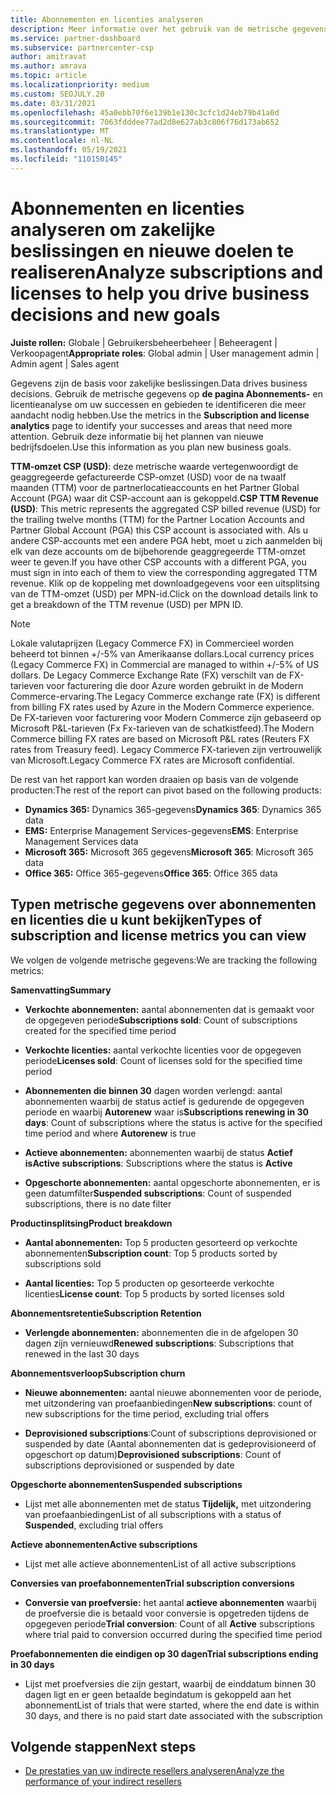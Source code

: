 ```yaml
---
title: Abonnementen en licenties analyseren
description: Meer informatie over het gebruik van de metrische gegevens op de pagina Abonnements- en licentieanalyse om uw successen en gebieden te identificeren die meer aandacht nodig hebben.
ms.service: partner-dashboard
ms.subservice: partnercenter-csp
author: amitravat
ms.author: amrava
ms.topic: article
ms.localizationpriority: medium
ms.custom: SEOJULY.20
ms.date: 03/31/2021
ms.openlocfilehash: 45a0ebb70f6e139b1e130c3cfc1d24eb79b41a0d
ms.sourcegitcommit: 7063fdddee77ad2d8e627ab3c806f76d173ab652
ms.translationtype: MT
ms.contentlocale: nl-NL
ms.lasthandoff: 05/19/2021
ms.locfileid: "110150145"
---
```

# <a name="analyze-subscriptions-and-licenses-to-help-you-drive-business-decisions-and-new-goals"></a><span data-ttu-id="c7a0f-103">Abonnementen en licenties analyseren om zakelijke beslissingen en nieuwe doelen te realiseren</span><span class="sxs-lookup"><span data-stu-id="c7a0f-103">Analyze subscriptions and licenses to help you drive business decisions and new goals</span></span>

<span data-ttu-id="c7a0f-104">**Juiste rollen:** Globale | Gebruikersbeheerbeheer | Beheeragent | Verkoopagent</span><span class="sxs-lookup"><span data-stu-id="c7a0f-104">**Appropriate roles**: Global admin | User management admin | Admin agent | Sales agent</span></span>

<span data-ttu-id="c7a0f-105">Gegevens zijn de basis voor zakelijke beslissingen.</span><span class="sxs-lookup"><span data-stu-id="c7a0f-105">Data drives business decisions.</span></span> <span data-ttu-id="c7a0f-106">Gebruik de metrische gegevens op **de pagina Abonnements-** en licentieanalyse om uw successen en gebieden te identificeren die meer aandacht nodig hebben.</span><span class="sxs-lookup"><span data-stu-id="c7a0f-106">Use the metrics in the **Subscription and license analytics** page to identify your successes and areas that need more attention.</span></span> <span data-ttu-id="c7a0f-107">Gebruik deze informatie bij het plannen van nieuwe bedrijfsdoelen.</span><span class="sxs-lookup"><span data-stu-id="c7a0f-107">Use this information as you plan new business goals.</span></span>

<span data-ttu-id="c7a0f-108">**TTM-omzet CSP (USD)**: deze metrische waarde vertegenwoordigt de geaggregeerde gefactureerde CSP-omzet (USD) voor de na twaalf maanden (TTM) voor de partnerlocatieaccounts en het Partner Global Account (PGA) waar dit CSP-account aan is gekoppeld.</span><span class="sxs-lookup"><span data-stu-id="c7a0f-108">**CSP TTM Revenue (USD)**: This metric represents the aggregated CSP billed revenue (USD) for the trailing twelve months (TTM) for the Partner Location Accounts and Partner Global Account (PGA) this CSP account is associated with.</span></span> <span data-ttu-id="c7a0f-109">Als u andere CSP-accounts met een andere PGA hebt, moet u zich aanmelden bij elk van deze accounts om de bijbehorende geaggregeerde TTM-omzet weer te geven.</span><span class="sxs-lookup"><span data-stu-id="c7a0f-109">If you have other CSP accounts with a different PGA, you must sign in into each of them to view the corresponding aggregated TTM revenue.</span></span>  <span data-ttu-id="c7a0f-110">Klik op de koppeling met downloadgegevens voor een uitsplitsing van de TTM-omzet (USD) per MPN-id.</span><span class="sxs-lookup"><span data-stu-id="c7a0f-110">Click on the download details link to get a breakdown of the TTM revenue (USD) per MPN ID.</span></span>

>[!NOTE]
><span data-ttu-id="c7a0f-111">Lokale valutaprijzen (Legacy Commerce FX) in Commercieel worden beheerd tot binnen +/-5% van Amerikaanse dollars.</span><span class="sxs-lookup"><span data-stu-id="c7a0f-111">Local currency prices (Legacy Commerce FX) in Commercial are managed to within +/-5% of US dollars.</span></span> <span data-ttu-id="c7a0f-112">De Legacy Commerce Exchange Rate (FX) verschilt van de FX-tarieven voor facturering die door Azure worden gebruikt in de Modern Commerce-ervaring.</span><span class="sxs-lookup"><span data-stu-id="c7a0f-112">The Legacy Commerce exchange rate (FX) is different from billing FX rates used by Azure in the Modern Commerce experience.</span></span> <span data-ttu-id="c7a0f-113">De FX-tarieven voor facturering voor Modern Commerce zijn gebaseerd op Microsoft P&L-tarieven (Fx Fx-tarieven van de schatkistfeed).</span><span class="sxs-lookup"><span data-stu-id="c7a0f-113">The Modern Commerce billing FX rates are based on Microsoft P&L rates (Reuters FX rates from Treasury feed).</span></span> <span data-ttu-id="c7a0f-114">Legacy Commerce FX-tarieven zijn vertrouwelijk van Microsoft.</span><span class="sxs-lookup"><span data-stu-id="c7a0f-114">Legacy Commerce FX rates are Microsoft confidential.</span></span>


<span data-ttu-id="c7a0f-115">De rest van het rapport kan worden draaien op basis van de volgende producten:</span><span class="sxs-lookup"><span data-stu-id="c7a0f-115">The rest of the report can pivot based on the following products:</span></span>

 - <span data-ttu-id="c7a0f-116">**Dynamics 365:** Dynamics 365-gegevens</span><span class="sxs-lookup"><span data-stu-id="c7a0f-116">**Dynamics 365**: Dynamics 365 data</span></span>  
 - <span data-ttu-id="c7a0f-117">**EMS:** Enterprise Management Services-gegevens</span><span class="sxs-lookup"><span data-stu-id="c7a0f-117">**EMS**: Enterprise Management Services data</span></span>  
 - <span data-ttu-id="c7a0f-118">**Microsoft 365:** Microsoft 365 gegevens</span><span class="sxs-lookup"><span data-stu-id="c7a0f-118">**Microsoft 365**: Microsoft 365 data</span></span>  
 - <span data-ttu-id="c7a0f-119">**Office 365:** Office 365-gegevens</span><span class="sxs-lookup"><span data-stu-id="c7a0f-119">**Office 365**: Office 365 data</span></span>  


## <a name="types-of-subscription-and-license-metrics-you-can-view"></a><span data-ttu-id="c7a0f-120">Typen metrische gegevens over abonnementen en licenties die u kunt bekijken</span><span class="sxs-lookup"><span data-stu-id="c7a0f-120">Types of subscription and license metrics you can view</span></span>

<span data-ttu-id="c7a0f-121">We volgen de volgende metrische gegevens:</span><span class="sxs-lookup"><span data-stu-id="c7a0f-121">We are tracking the following metrics:</span></span>

<span data-ttu-id="c7a0f-122">**Samenvatting**</span><span class="sxs-lookup"><span data-stu-id="c7a0f-122">**Summary**</span></span>  
 - <span data-ttu-id="c7a0f-123">**Verkochte abonnementen:** aantal abonnementen dat is gemaakt voor de opgegeven periode</span><span class="sxs-lookup"><span data-stu-id="c7a0f-123">**Subscriptions sold**: Count of subscriptions created for the specified time period</span></span>  
  
 - <span data-ttu-id="c7a0f-124">**Verkochte licenties:** aantal verkochte licenties voor de opgegeven periode</span><span class="sxs-lookup"><span data-stu-id="c7a0f-124">**Licenses sold**: Count of licenses sold for the specified time period</span></span>  
  
 - <span data-ttu-id="c7a0f-125">**Abonnementen die binnen 30** dagen worden verlengd: aantal abonnementen waarbij de status actief is gedurende de opgegeven periode en waarbij **Autorenew** waar is</span><span class="sxs-lookup"><span data-stu-id="c7a0f-125">**Subscriptions renewing in 30 days**: Count of subscriptions where the status is active for the specified time period and where **Autorenew** is true</span></span>
 
 - <span data-ttu-id="c7a0f-126">**Actieve abonnementen:** abonnementen waarbij de status **Actief is**</span><span class="sxs-lookup"><span data-stu-id="c7a0f-126">**Active subscriptions**: Subscriptions where the status is **Active**</span></span>  
 
 - <span data-ttu-id="c7a0f-127">**Opgeschorte abonnementen:** aantal opgeschorte abonnementen, er is geen datumfilter</span><span class="sxs-lookup"><span data-stu-id="c7a0f-127">**Suspended subscriptions**: Count of suspended subscriptions, there is no date filter</span></span>  

<span data-ttu-id="c7a0f-128">**Productinsplitsing**</span><span class="sxs-lookup"><span data-stu-id="c7a0f-128">**Product breakdown**</span></span>
  
 - <span data-ttu-id="c7a0f-129">**Aantal abonnementen:** Top 5 producten gesorteerd op verkochte abonnementen</span><span class="sxs-lookup"><span data-stu-id="c7a0f-129">**Subscription count**: Top 5 products sorted by subscriptions sold</span></span>  
 
 - <span data-ttu-id="c7a0f-130">**Aantal licenties:** Top 5 producten op gesorteerde verkochte licenties</span><span class="sxs-lookup"><span data-stu-id="c7a0f-130">**License count**: Top 5 products by sorted licenses sold</span></span>

<span data-ttu-id="c7a0f-131">**Abonnementsretentie**</span><span class="sxs-lookup"><span data-stu-id="c7a0f-131">**Subscription Retention**</span></span>

 - <span data-ttu-id="c7a0f-132">**Verlengde abonnementen:** abonnementen die in de afgelopen 30 dagen zijn vernieuwd</span><span class="sxs-lookup"><span data-stu-id="c7a0f-132">**Renewed subscriptions**: Subscriptions that renewed in the last 30 days</span></span>  

<span data-ttu-id="c7a0f-133">**Abonnementsverloop**</span><span class="sxs-lookup"><span data-stu-id="c7a0f-133">**Subscription churn**</span></span>  
 - <span data-ttu-id="c7a0f-134">**Nieuwe abonnementen:** aantal nieuwe abonnementen voor de periode, met uitzondering van proefaanbiedingen</span><span class="sxs-lookup"><span data-stu-id="c7a0f-134">**New subscriptions**: count of new subscriptions for the time period, excluding trial offers</span></span>  
 
 - <span data-ttu-id="c7a0f-135">**Deprovisioned subscriptions**:Count of subscriptions deprovisioned or suspended by date (Aantal abonnementen dat is gedeprovisioneerd of opgeschort op datum)</span><span class="sxs-lookup"><span data-stu-id="c7a0f-135">**Deprovisioned subscriptions**: Count of subscriptions deprovisioned or suspended by date</span></span>  

<span data-ttu-id="c7a0f-136">**Opgeschorte abonnementen**</span><span class="sxs-lookup"><span data-stu-id="c7a0f-136">**Suspended subscriptions**</span></span> 
 
 - <span data-ttu-id="c7a0f-137">Lijst met alle abonnementen met de status **Tijdelijk,** met uitzondering van proefaanbiedingen</span><span class="sxs-lookup"><span data-stu-id="c7a0f-137">List of all subscriptions with a status of **Suspended**, excluding trial offers</span></span>  
  
<span data-ttu-id="c7a0f-138">**Actieve abonnementen**</span><span class="sxs-lookup"><span data-stu-id="c7a0f-138">**Active subscriptions**</span></span>

 - <span data-ttu-id="c7a0f-139">Lijst met alle actieve abonnementen</span><span class="sxs-lookup"><span data-stu-id="c7a0f-139">List of all active subscriptions</span></span>  

<span data-ttu-id="c7a0f-140">**Conversies van proefabonnementen**</span><span class="sxs-lookup"><span data-stu-id="c7a0f-140">**Trial subscription conversions**</span></span>  

 - <span data-ttu-id="c7a0f-141">**Conversie van proefversie:** het aantal **actieve abonnementen** waarbij de proefversie die is betaald voor conversie is opgetreden tijdens de opgegeven periode</span><span class="sxs-lookup"><span data-stu-id="c7a0f-141">**Trial conversion**: Count of all **Active** subscriptions where trial paid to conversion occurred during the specified time period</span></span>  

<span data-ttu-id="c7a0f-142">**Proefabonnementen die eindigen op 30 dagen**</span><span class="sxs-lookup"><span data-stu-id="c7a0f-142">**Trial subscriptions ending in 30 days**</span></span>  

 - <span data-ttu-id="c7a0f-143">Lijst met proefversies die zijn gestart, waarbij de einddatum binnen 30 dagen ligt en er geen betaalde begindatum is gekoppeld aan het abonnement</span><span class="sxs-lookup"><span data-stu-id="c7a0f-143">List of trials that were started, where the end date is within 30 days, and there is no paid start date associated with the subscription</span></span>  



## <a name="next-steps"></a><span data-ttu-id="c7a0f-144">Volgende stappen</span><span class="sxs-lookup"><span data-stu-id="c7a0f-144">Next steps</span></span>

- [<span data-ttu-id="c7a0f-145">De prestaties van uw indirecte resellers analyseren</span><span class="sxs-lookup"><span data-stu-id="c7a0f-145">Analyze the performance of your indirect resellers</span></span>](analyze-indirect-resellers.md)